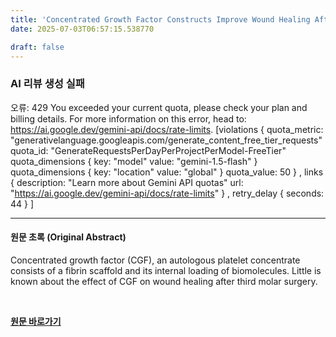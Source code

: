 ```yaml
---
title: 'Concentrated Growth Factor Constructs Improve Wound Healing After Third Molar Surgery: A Split-Mouth Randomized Controlled Trial'
date: 2025-07-03T06:57:15.538770

draft: false
---
```


### AI 리뷰 생성 실패
오류: 429 You exceeded your current quota, please check your plan and billing details. For more information on this error, head to: https://ai.google.dev/gemini-api/docs/rate-limits. [violations {
  quota_metric: "generativelanguage.googleapis.com/generate_content_free_tier_requests"
  quota_id: "GenerateRequestsPerDayPerProjectPerModel-FreeTier"
  quota_dimensions {
    key: "model"
    value: "gemini-1.5-flash"
  }
  quota_dimensions {
    key: "location"
    value: "global"
  }
  quota_value: 50
}
, links {
  description: "Learn more about Gemini API quotas"
  url: "https://ai.google.dev/gemini-api/docs/rate-limits"
}
, retry_delay {
  seconds: 44
}
]

---

#### 원문 초록 (Original Abstract)
Concentrated growth factor (CGF), an autologous platelet concentrate consists of a fibrin scaffold and its internal loading of biomolecules. Little is known about the effect of CGF on wound healing after third molar surgery.

<br>

**[원문 바로가기](https://www.joms.org/article/S0278-2391(25)00317-9/fulltext?rss=yes)**
